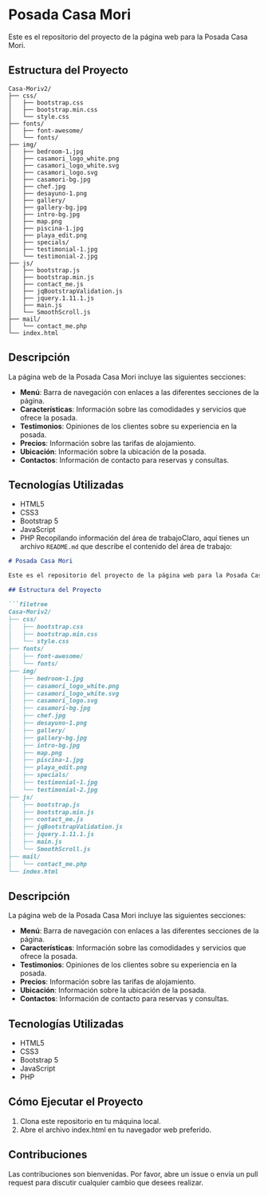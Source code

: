 # Posada Casa Mori

Este es el repositorio del proyecto de la página web para la Posada Casa Mori.

## Estructura del Proyecto

```filetree
Casa-Moriv2/
├── css/
│   ├── bootstrap.css
│   ├── bootstrap.min.css
│   └── style.css
├── fonts/
│   ├── font-awesome/
│   └── fonts/
├── img/
│   ├── bedroom-1.jpg
│   ├── casamori_logo_white.png
│   ├── casamori_logo_white.svg
│   ├── casamori_logo.svg
│   ├── casamori-bg.jpg
│   ├── chef.jpg
│   ├── desayuno-1.png
│   ├── gallery/
│   ├── gallery-bg.jpg
│   ├── intro-bg.jpg
│   ├── map.png
│   ├── piscina-1.jpg
│   ├── playa_edit.png
│   ├── specials/
│   ├── testimonial-1.jpg
│   └── testimonial-2.jpg
├── js/
│   ├── bootstrap.js
│   ├── bootstrap.min.js
│   ├── contact_me.js
│   ├── jqBootstrapValidation.js
│   ├── jquery.1.11.1.js
│   ├── main.js
│   └── SmoothScroll.js
├── mail/
│   └── contact_me.php
└── index.html
```

## Descripción
La página web de la Posada Casa Mori incluye las siguientes secciones:

- **Menú**: Barra de navegación con enlaces a las diferentes secciones de la página.
- **Características**: Información sobre las comodidades y servicios que ofrece la posada.
- **Testimonios**: Opiniones de los clientes sobre su experiencia en la posada.
- **Precios**: Información sobre las tarifas de alojamiento.
- **Ubicación**: Información sobre la ubicación de la posada.
- **Contactos**: Información de contacto para reservas y consultas.

## Tecnologías Utilizadas
- HTML5
- CSS3
- Bootstrap 5
- JavaScript
- PHP
Recopilando información del área de trabajoClaro, aquí tienes un archivo `README.md` que describe el contenido del área de trabajo:

```markdown
# Posada Casa Mori

Este es el repositorio del proyecto de la página web para la Posada Casa Mori.

## Estructura del Proyecto

```filetree
Casa-Moriv2/
├── css/
│   ├── bootstrap.css
│   ├── bootstrap.min.css
│   └── style.css
├── fonts/
│   ├── font-awesome/
│   └── fonts/
├── img/
│   ├── bedroom-1.jpg
│   ├── casamori_logo_white.png
│   ├── casamori_logo_white.svg
│   ├── casamori_logo.svg
│   ├── casamori-bg.jpg
│   ├── chef.jpg
│   ├── desayuno-1.png
│   ├── gallery/
│   ├── gallery-bg.jpg
│   ├── intro-bg.jpg
│   ├── map.png
│   ├── piscina-1.jpg
│   ├── playa_edit.png
│   ├── specials/
│   ├── testimonial-1.jpg
│   └── testimonial-2.jpg
├── js/
│   ├── bootstrap.js
│   ├── bootstrap.min.js
│   ├── contact_me.js
│   ├── jqBootstrapValidation.js
│   ├── jquery.1.11.1.js
│   ├── main.js
│   └── SmoothScroll.js
├── mail/
│   └── contact_me.php
└── index.html
```

## Descripción

La página web de la Posada Casa Mori incluye las siguientes secciones:

- **Menú**: Barra de navegación con enlaces a las diferentes secciones de la página.
- **Características**: Información sobre las comodidades y servicios que ofrece la posada.
- **Testimonios**: Opiniones de los clientes sobre su experiencia en la posada.
- **Precios**: Información sobre las tarifas de alojamiento.
- **Ubicación**: Información sobre la ubicación de la posada.
- **Contactos**: Información de contacto para reservas y consultas.

## Tecnologías Utilizadas

- HTML5
- CSS3
- Bootstrap 5
- JavaScript
- PHP

## Cómo Ejecutar el Proyecto

1. Clona este repositorio en tu máquina local.
2. Abre el archivo index.html en tu navegador web preferido.

## Contribuciones

Las contribuciones son bienvenidas. Por favor, abre un issue o envía un pull request para discutir cualquier cambio que desees realizar.
```
